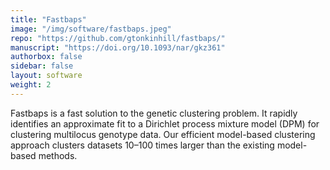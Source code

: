 ```yaml
---
title: "Fastbaps"
image: "/img/software/fastbaps.jpeg"
repo: "https://github.com/gtonkinhill/fastbaps/"
manuscript: "https://doi.org/10.1093/nar/gkz361"
authorbox: false
sidebar: false
layout: software
weight: 2
---
```



Fastbaps is a fast solution to the genetic clustering problem. It rapidly identifies an approximate fit to a Dirichlet process mixture model (DPM) for clustering multilocus genotype data. Our efficient model-based clustering approach clusters datasets 10–100 times larger than the existing model-based methods.